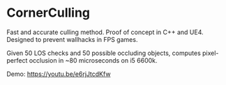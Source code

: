 # CornerCulling
Fast and accurate culling method. Proof of concept in C++ and UE4.
Designed to prevent wallhacks in FPS games.

Given 50 LOS checks and 50 possible occluding objects,
computes pixel-perfect occlusion in ~80 microseconds on i5 6600k.

Demo:
https://youtu.be/e6rjJtcdKfw
